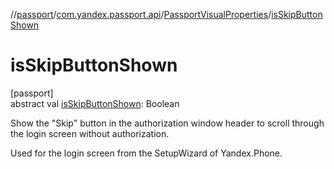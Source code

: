 //[passport](../../../index.md)/[com.yandex.passport.api](../index.md)/[PassportVisualProperties](index.md)/[isSkipButtonShown](is-skip-button-shown.md)

# isSkipButtonShown

[passport]\
abstract val [isSkipButtonShown](is-skip-button-shown.md): Boolean

Show the &quot;Skip&quot; button in the authorization window header to scroll through the login screen without authorization.

Used for the login screen from the SetupWizard of Yandex.Phone.
